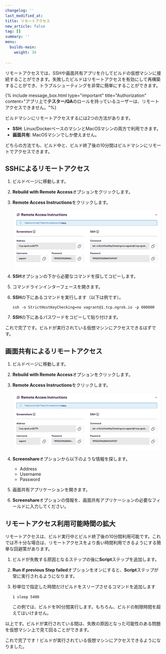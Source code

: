 ```yaml
---
changelog: ''
last_modified_at: 
title: リモートアクセス
new_article: false
tag: []
summary: ''
menu:
  builds-main:
    weight: 34

---
```

リモートアクセスでは、SSHや画面共有アプリを介してビルドの仮想マシンに接続することができます。失敗したビルドはリモートアクセスを有効にして再構築することができ、トラブルシューティングを非常に簡単にすることができます。

{% include message_box.html type="important" title="Authorization" content="アプリ上で**テスター/QA**のロールを持っているユーザーは、リモートアクセスできません。"%}

ビルドマシンにリモートアクセスするには2つの方法があります。

* **SSH**: Linux/DockerベースのマシンとMacOSマシンの両方で利用できます。
* **画面共有**: MacOSマシンでしか使えません。

どちらの方法でも、ビルド中と、ビルド終了後の10分間はビルドマシンにリモートでアクセスできます。

## SSHによるリモートアクセス

1. ビルドページに移動します。
2. **Rebuild with Remote Access**オプションをクリックします。
3. **Remote Access Instructions**をクリックします。

   ![{{ page.title }}](/img/remote-access-instructions.png)
4. **SSH**オプションの下から必要なコマンドを探してコピーします。
5. コマンドラインインターフェースを開きます。
6. **SSH**の下にあるコマンドを実行します（以下は例です）。

       ssh -o StrictHostKeyChecking=no vagrant@1.tcp.ngrok.io -p 000000
7. **SSH**の下にあるパスワードをコピーして貼り付けます。

これで完了です。ビルドが実行されている仮想マシンにアクセスできるはずです。

## 画面共有によるリモートアクセス

1. ビルドページに移動します。
2. **Rebuild with Remote Access**オプションをクリックします。
3. **Remote Access Instructions**をクリックします。

   ![{{ page.title }}](/img/remote-access-instructions.png)
4. **Screenshare**オプションから以下のような情報を探します。
   * Address
   * Username
   * Password
5. 画面共有アプリケーションを開きます。
6. **Screenshare**オプションの情報を、画面共有アプリケーションの必要なフィールドに入力してください。

## リモートアクセス利用可能時間の拡大

リモートアクセスは、ビルド実行中とビルド終了後の10分間利用可能です。これでは不十分な場合は、リモートアクセスをより長い時間利用できるようにする簡単な回避策があります。

1. ビルドが失敗する原因となるステップの後に**Script**ステップを追加します。
2. **Run if previous Step failed**オプションをオンにすると、**Script**ステップが常に実行されるようになります。
3. 秒単位で指定した時間だけビルドをスリープさせるコマンドを追加します

   `1 sleep 5400`

   この例では、ビルドを90分間実行します。もちろん、ビルドの制限時間を超えてはいけません。

以上です。ビルドが実行されている間は、失敗の原因となった可能性のある問題を仮想マシン上で見て回ることができます。

これで完了です！ビルドが実行されている仮想マシンにアクセスできるようになりました。